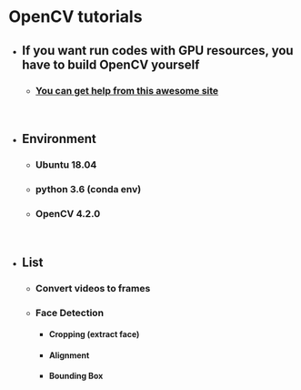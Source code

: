 # OpenCV tutorials

- ## If you want run codes with GPU resources, you have to build OpenCV yourself
    - ### [You can get help from this awesome site](https://www.pyimagesearch.com/2020/02/03/how-to-use-opencvs-dnn-module-with-nvidia-gpus-cuda-and-cudnn/?unapproved=767556&moderation-hash=5c0792ab3f2bcd9a19c6c147a6a87a8e&submitted_comment=1#comment-767556)

<br>

- ## Environment
    - ### Ubuntu 18.04
    - ### python 3.6 (conda env)
    - ### OpenCV 4.2.0

<br>

- ## List
    - ### Convert videos to frames
    - ### Face Detection
        - #### Cropping (extract face)
        - #### Alignment
        - #### Bounding Box
